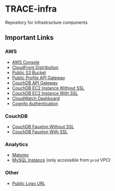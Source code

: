 # TRACE-infra #
Repository for infrastructure components

## Important Links ##

### AWS ###
- [AWS Console](console.aws.amazon.com)
- [CloudFront Distribution](d3w57edmav1w8m.cloudfront.net)
- [Public S3 Bucket](http://trace-prod-ohio.s3-website.us-east-2.amazonaws.com)
- [Public Profile API Gateway](https://public.tracedigital.tk)
- [CouchDB API Gateway](https://couch.api.tracedigital.tk/)
- [CouchDB EC2 Instance Without SSL](http://couchdb.tracedigital.tk:5984/)
- [CouchDB EC2 Instance With SSL](https://couchdb.tracedigital.tk:6984/)
- [CloudWatch Dashboard](https://cloudwatch.amazonaws.com/dashboard.html?dashboard=trace-cloudwatch-dashboard&context=eyJSIjoidXMtZWFzdC0xIiwiRCI6ImN3LWRiLTAzOTQ0MDY2MzE0NiIsIlUiOiJ1cy1lYXN0LTFfS3F5MVF2cDA3IiwiQyI6IjNldG1iaXUwbTNwZWg5bHRnbTRzZWwwNzciLCJJIjoidXMtZWFzdC0xOmM2NDdkNTViLTFkMzUtNDc4ZC05NDY5LTU4N2U3MTA4MDI5ZSIsIk8iOiJhcm46YXdzOmlhbTo6MDM5NDQwNjYzMTQ2OnJvbGUvc2VydmljZS1yb2xlL0Nsb3VkV2F0Y2hEYXNoYm9hcmQtUHVibGljLVJlYWRPbmx5QWNjZXNzLXRyYWNlLWNsb3Vkd2EtREU4T1A4MUYiLCJNIjoiUHVibGljIn0%3D)
- [Cognito Authentication](https://tracedigital.auth.us-east-2.amazoncognito.com/login?client_id=on5mc08j8f3gi9sg32jcvp6n7&response_type=token&scope=email+phone+aws.cognito.signin.user.admin+profile+openid&redirect_uri=https%3A%2F%2Fd3w57edmav1w8m.cloudfront.net%2F)


### CouchDB ###
- [CouchDB Fauxton Without SSL](http://couchdb.tracedigital.tk:5984/_utils/)
- [CouchDB Fauxton With SSL](https://couchdb.tracedigital.tk:6984/_utils/)

### Analytics ###
- [Matomo](https://analytics.tracedigital.tk/)
- [MySQL Instance](mysql://analytics-1.cryruszpxgql.us-east-2.rds.amazonaws.com:3306) (only accessible from `prod` VPC)

### Other ###
- [Public Logo URL](https://trace-logo-image.s3.us-east-2.amazonaws.com/CS+407+Trace+Logo.png)
